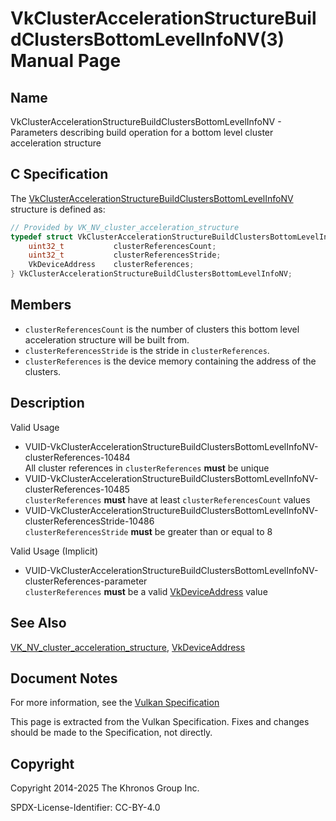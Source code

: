 # VkClusterAccelerationStructureBuildClustersBottomLevelInfoNV(3) Manual Page

## Name

VkClusterAccelerationStructureBuildClustersBottomLevelInfoNV - Parameters describing build operation for a bottom level cluster acceleration structure



## [](#_c_specification)C Specification

The [VkClusterAccelerationStructureBuildClustersBottomLevelInfoNV](https://registry.khronos.org/vulkan/specs/latest/man/html/VkClusterAccelerationStructureBuildClustersBottomLevelInfoNV.html) structure is defined as:

```c++
// Provided by VK_NV_cluster_acceleration_structure
typedef struct VkClusterAccelerationStructureBuildClustersBottomLevelInfoNV {
    uint32_t           clusterReferencesCount;
    uint32_t           clusterReferencesStride;
    VkDeviceAddress    clusterReferences;
} VkClusterAccelerationStructureBuildClustersBottomLevelInfoNV;
```

## [](#_members)Members

- `clusterReferencesCount` is the number of clusters this bottom level acceleration structure will be built from.
- `clusterReferencesStride` is the stride in `clusterReferences`.
- `clusterReferences` is the device memory containing the address of the clusters.

## [](#_description)Description

Valid Usage

- [](#VUID-VkClusterAccelerationStructureBuildClustersBottomLevelInfoNV-clusterReferences-10484)VUID-VkClusterAccelerationStructureBuildClustersBottomLevelInfoNV-clusterReferences-10484  
  All cluster references in `clusterReferences` **must** be unique
- [](#VUID-VkClusterAccelerationStructureBuildClustersBottomLevelInfoNV-clusterReferences-10485)VUID-VkClusterAccelerationStructureBuildClustersBottomLevelInfoNV-clusterReferences-10485  
  `clusterReferences` **must** have at least `clusterReferencesCount` values
- [](#VUID-VkClusterAccelerationStructureBuildClustersBottomLevelInfoNV-clusterReferencesStride-10486)VUID-VkClusterAccelerationStructureBuildClustersBottomLevelInfoNV-clusterReferencesStride-10486  
  `clusterReferencesStride` **must** be greater than or equal to 8

Valid Usage (Implicit)

- [](#VUID-VkClusterAccelerationStructureBuildClustersBottomLevelInfoNV-clusterReferences-parameter)VUID-VkClusterAccelerationStructureBuildClustersBottomLevelInfoNV-clusterReferences-parameter  
  `clusterReferences` **must** be a valid [VkDeviceAddress](https://registry.khronos.org/vulkan/specs/latest/man/html/VkDeviceAddress.html) value

## [](#_see_also)See Also

[VK\_NV\_cluster\_acceleration\_structure](https://registry.khronos.org/vulkan/specs/latest/man/html/VK_NV_cluster_acceleration_structure.html), [VkDeviceAddress](https://registry.khronos.org/vulkan/specs/latest/man/html/VkDeviceAddress.html)

## [](#_document_notes)Document Notes

For more information, see the [Vulkan Specification](https://registry.khronos.org/vulkan/specs/latest/html/vkspec.html#VkClusterAccelerationStructureBuildClustersBottomLevelInfoNV)

This page is extracted from the Vulkan Specification. Fixes and changes should be made to the Specification, not directly.

## [](#_copyright)Copyright

Copyright 2014-2025 The Khronos Group Inc.

SPDX-License-Identifier: CC-BY-4.0